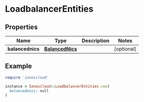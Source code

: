 # LoadbalancerEntities

## Properties

| Name | Type | Description | Notes |
| ---- | ---- | ----------- | ----- |
| **balancednics** | [**BalancedNics**](BalancedNics.md) |  | [optional] |

## Example

```ruby
require 'ionoscloud'

instance = Ionoscloud::LoadbalancerEntities.new(
  balancednics: null
)
```

